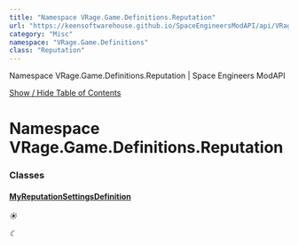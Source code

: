 ```yaml
---
title: "Namespace VRage.Game.Definitions.Reputation"
url: "https://keensoftwarehouse.github.io/SpaceEngineersModAPI/api/VRage.Game.Definitions.Reputation.html"
category: "Misc"
namespace: "VRage.Game.Definitions"
class: "Reputation"
---
```


  Namespace VRage.Game.Definitions.Reputation | Space Engineers ModAPI         

[Show / Hide Table of Contents](#sidetoggle)

# Namespace VRage.Game.Definitions.Reputation

### Classes

#### [MyReputationSettingsDefinition](VRage.Game.Definitions.Reputation.MyReputationSettingsDefinition.html)

_☀_

_☾_